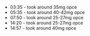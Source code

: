 * 03:35 - took around 35mg opce
* 05:35 - took around 40-42mg opce
* 07:50 - took around 25-27mg opce 
* 14:20 - took around 25-27mg opce
* 14:57 - took around 40mg opce